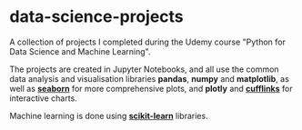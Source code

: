 # data-science-projects

A collection of projects I completed during the Udemy course "Python for Data Science and Machine Learning".

The projects are created in Jupyter Notebooks, and all use the common data analysis and visualisation libraries **pandas**, **numpy** and **matplotlib**, as well as [**seaborn**](https://seaborn.pydata.org/index.html) for more comprehensive plots, and **plotly** and [**cufflinks**](https://github.com/santosjorge/cufflinks) for interactive charts.

Machine learning is done using [**scikit-learn**](https://scikit-learn.org/stable/) libraries.
